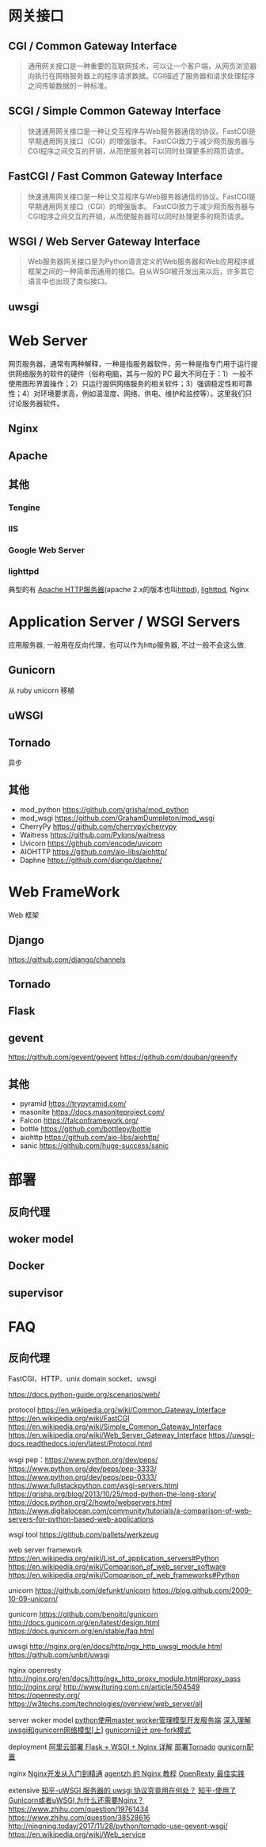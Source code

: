 <!--# CGI, FastCGI, WSGI, Web Server, proxy_pass，uwsgi，uWSGI-->


# 网关接口

## CGI / Common Gateway Interface
> 通用网关接口是一种重要的互联网技术，可以让一个客户端，从网页浏览器向执行在网络服务器上的程序请求数据。CGI描述了服务器和请求处理程序之间传输数据的一种标准。

## SCGI / Simple Common Gateway Interface
> 快速通用网关接口是一种让交互程序与Web服务器通信的协议。FastCGI是早期通用网关接口（CGI）的增强版本。
FastCGI致力于减少网页服务器与CGI程序之间交互的开销，从而使服务器可以同时处理更多的网页请求。

## FastCGI / Fast Common Gateway Interface
> 快速通用网关接口是一种让交互程序与Web服务器通信的协议。FastCGI是早期通用网关接口（CGI）的增强版本。
FastCGI致力于减少网页服务器与CGI程序之间交互的开销，从而使服务器可以同时处理更多的网页请求。

## WSGI / Web Server Gateway Interface
> Web服务器网关接口是为Python语言定义的Web服务器和Web应用程序或框架之间的一种简单而通用的接口。自从WSGI被开发出来以后，许多其它语言中也出现了类似接口。

## uwsgi


# Web Server
网页服务器，通常有两种解释，一种是指服务器软件，另一种是指专门用于运行提供网络服务的软件的硬件（俗称电脑，其与一般的 PC 最大不同在于：1）一般不使用图形界面操作；2）只运行提供网络服务的相关软件；3）强调稳定性和可靠性；4）对环境要求高，例如温湿度、网络、供电、维护和监控等）。这里我们只讨论服务器软件。

## Nginx

## Apache

## 其他
### Tengine

### IIS

### Google Web Server

### lighttpd

典型的有 [Apache HTTP服务器](https://zh.wikipedia.org/wiki/Apache_HTTP_Server)(apache 2.x的版本也叫[httpd](https://github.com/apache/httpd)), [lighttpd](https://zh.wikipedia.org/wiki/Lighttpd), Nginx

# Application Server / WSGI Servers
应用服务器, 一般用在反向代理，也可以作为http服务器, 不过一般不会这么做.
## Gunicorn
从 ruby unicorn 移植

## uWSGI


## Tornado
异步

## 其他
- mod_python https://github.com/grisha/mod_python
- mod_wsgi https://github.com/GrahamDumpleton/mod_wsgi
- CherryPy https://github.com/cherrypy/cherrypy
- Waitress https://github.com/Pylons/waitress
- Uvicorn https://github.com/encode/uvicorn
- AIOHTTP https://github.com/aio-libs/aiohttp/
- Daphne https://github.com/django/daphne/


# Web FrameWork
Web 框架
## Django
https://github.com/django/channels

## Tornado

## Flask

## gevent
https://github.com/gevent/gevent
https://github.com/douban/greenify

## 其他
- pyramid https://trypyramid.com/
- masonite https://docs.masoniteproject.com/
- Falcon https://falconframework.org/
- bottle https://github.com/bottlepy/bottle
- aiohttp https://github.com/aio-libs/aiohttp/
- sanic https://github.com/huge-success/sanic


# 部署
## 反向代理

## woker model

## Docker

## supervisor

# FAQ
## 反向代理
FastCGI、HTTP、unix domain socket、uwsgi



https://docs.python-guide.org/scenarios/web/


protocol
https://en.wikipedia.org/wiki/Common_Gateway_Interface
https://en.wikipedia.org/wiki/FastCGI
https://en.wikipedia.org/wiki/Simple_Common_Gateway_Interface
https://en.wikipedia.org/wiki/Web_Server_Gateway_Interface
https://uwsgi-docs.readthedocs.io/en/latest/Protocol.html

wsgi
pep：https://www.python.org/dev/peps/
https://www.python.org/dev/peps/pep-3333/
https://www.python.org/dev/peps/pep-0333/
https://www.fullstackpython.com/wsgi-servers.html
https://grisha.org/blog/2013/10/25/mod-python-the-long-story/
https://docs.python.org/2/howto/webservers.html
https://www.digitalocean.com/community/tutorials/a-comparison-of-web-servers-for-python-based-web-applications

wsgi tool
https://github.com/pallets/werkzeug

web server framework
https://en.wikipedia.org/wiki/List_of_application_servers#Python
https://en.wikipedia.org/wiki/Comparison_of_web_server_software
https://en.wikipedia.org/wiki/Comparison_of_web_frameworks#Python

unicorn
https://github.com/defunkt/unicorn
https://blog.github.com/2009-10-09-unicorn/

gunicorn
https://github.com/benoitc/gunicorn
http://docs.gunicorn.org/en/latest/design.html
https://docs.gunicorn.org/en/stable/faq.html

uwsgi
http://nginx.org/en/docs/http/ngx_http_uwsgi_module.html
https://github.com/unbit/uwsgi

nginx openresty
http://nginx.org/en/docs/http/ngx_http_proxy_module.html#proxy_pass
http://nginx.org/
http://www.ituring.com.cn/article/504549
https://openresty.org/
https://w3techs.com/technologies/overview/web_server/all


server woker model
[python使用master worker管理模型开发服务端](http://xiaorui.cc/2015/07/13/python%E4%BD%BF%E7%94%A8master-worker%E7%AE%A1%E7%90%86%E6%A8%A1%E5%9E%8B%E5%BC%80%E5%8F%91%E6%9C%8D%E5%8A%A1%E7%AB%AF/)
[深入理解uwsgi和gunicorn网络模型[上]](http://xiaorui.cc/2017/02/16/%E6%B7%B1%E5%85%A5%E7%90%86%E8%A7%A3uwsgi%E5%92%8Cgunicorn%E7%BD%91%E7%BB%9C%E6%A8%A1%E5%9E%8B%E4%B8%8A/)
[gunicorn设计 pre-fork模式](http://gunicorn.readthedocs.io/en/latest/design.html#pre-fork)


deployment
[阿里云部署 Flask + WSGI + Nginx 详解](http://www.cnblogs.com/Ray-liang/p/4173923.html?utm_source=tuicool&utm_medium=referral)
[部署Tornado](http://demo.pythoner.com/itt2zh/ch8.html)
[gunicorn配置](http://docs.gunicorn.org/en/stable/settings.html)


nginx
[Nginx开发从入门到精通](http://tengine.taobao.org/book/)
[agentzh 的 Nginx 教程](http://openresty.org/download/agentzh-nginx-tutorials-zhcn.html)
[OpenResty 最佳实践](https://moonbingbing.gitbooks.io/openresty-best-practices/content/)


extensive
[知乎-uWSGI 服务器的 uwsgi 协议究竟用在何处？](https://zhihu.com/question/46945479/answer/104066078)
[知乎-使用了Gunicorn或者uWSGI,为什么还需要Nginx？](https://www.zhihu.com/question/30560394)
https://www.zhihu.com/question/19761434
https://www.zhihu.com/question/38528616
http://ningning.today/2017/11/28/python/tornado-use-gevent-wsgi/
https://en.wikipedia.org/wiki/Web_service
